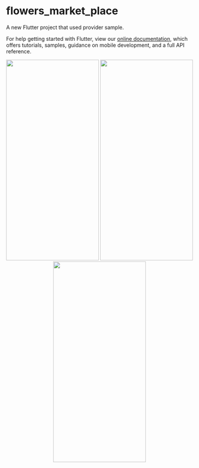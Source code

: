 # flowers_market_place

A new Flutter project that used provider sample.



For help getting started with Flutter, view our
[online documentation](https://flutter.dev/docs), which offers tutorials,
samples, guidance on mobile development, and a full API reference.

<tr>
	<p align="center">
<img src="../assets/screen2.jpg" width="250" height="542"/>
<img src="../assets/screen5.jpg" width="250" height="542"/>
<img src="../assets/screen6.jpg" width="250" height="542"/>
</p></tr>
